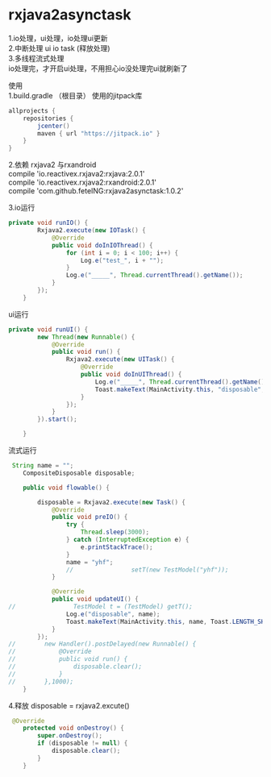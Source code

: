 # rxjava2asynctask  
1.io处理，ui处理，io处理ui更新  
2.中断处理 ui io task (释放处理)  
3.多线程流式处理  
io处理完，才开启ui处理，不用担心io没处理完ui就刷新了  
  

使用  
1.build.gradle （根目录）  使用的jitpack库  
```java
allprojects {
    repositories {
        jcenter()
        maven { url "https://jitpack.io" }
    }
}
```
2.依赖 rxjava2 与rxandroid  
 compile 'io.reactivex.rxjava2:rxjava:2.0.1'  
 compile 'io.reactivex.rxjava2:rxandroid:2.0.1'  
 compile 'com.github.feteING:rxjava2asynctask:1.0.2'  
  

3.io运行  
```java
private void runIO() {
        Rxjava2.execute(new IOTask() {
            @Override
            public void doInIOThread() {
                for (int i = 0; i < 100; i++) {
                    Log.e("test_", i + "");
                }
                Log.e("_____", Thread.currentThread().getName());
            }
        });
    }

```

ui运行
```java
private void runUI() {
        new Thread(new Runnable() {
            @Override
            public void run() {
                Rxjava2.execute(new UITask() {
                    @Override
                    public void doInUIThread() {
                        Log.e("_____", Thread.currentThread().getName());
                        Toast.makeText(MainActivity.this, "disposable", Toast.LENGTH_SHORT).show();
                    }
                });
            }
        }).start();

    }

```

流式运行
```java
 String name = "";
    CompositeDisposable disposable;

    public void flowable() {

        disposable = Rxjava2.execute(new Task() {
            @Override
            public void preIO() {
                try {
                    Thread.sleep(3000);
                } catch (InterruptedException e) {
                    e.printStackTrace();
                }
                name = "yhf";
                //                setT(new TestModel("yhf"));
            }

            @Override
            public void updateUI() {
//                TestModel t = (TestModel) getT();
                Log.e("disposable", name);
                Toast.makeText(MainActivity.this, name, Toast.LENGTH_SHORT).show();
            }
        });
//        new Handler().postDelayed(new Runnable() {
//            @Override
//            public void run() {
//                disposable.clear();
//            }
//        },1000);
    }

```

4.释放 disposable = rxjava2.excute()
```java
 @Override
    protected void onDestroy() {
        super.onDestroy();
        if (disposable != null) {
            disposable.clear();
        }
    }

```

